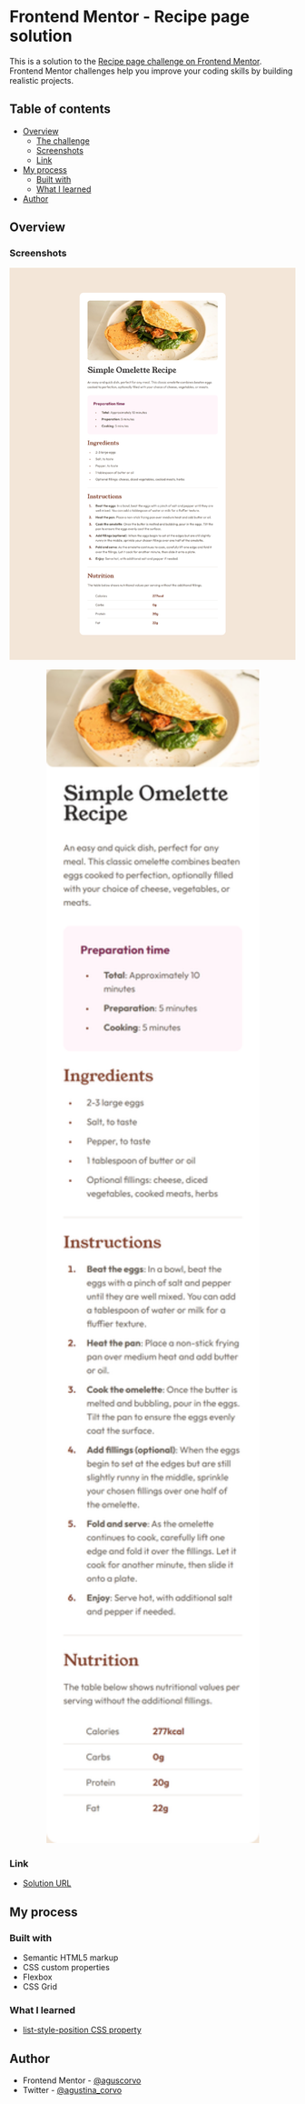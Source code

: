 # Frontend Mentor - Recipe page solution

This is a solution to the [Recipe page challenge on Frontend Mentor](https://www.frontendmentor.io/challenges/recipe-page-KiTsR8QQKm). Frontend Mentor challenges help you improve your coding skills by building realistic projects.

## Table of contents

- [Overview](#overview)
  - [The challenge](#the-challenge)
  - [Screenshots](#screenshots)
  - [Link](#link)
- [My process](#my-process)
  - [Built with](#built-with)
  - [What I learned](#what-i-learned)
- [Author](#author)

## Overview

### Screenshots

<img src="./design/desktop-screenshot.png">

<p align="center"> 
<img src="./design/mobile-screenshot.png" width="375">
</p>

### Link

- [Solution URL](https://aguscorvo.github.io/recipe-page/)

## My process

### Built with

- Semantic HTML5 markup
- CSS custom properties
- Flexbox
- CSS Grid

### What I learned

- [list-style-position CSS property](https://developer.mozilla.org/en-US/docs/Web/CSS/list-style-position)

## Author

- Frontend Mentor - [@aguscorvo](https://www.frontendmentor.io/profile/aguscorvo)
- Twitter - [@agustina_corvo](https://twitter.com/agustina_corvo)
